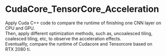 # CudaCore_TensorCore_Acceleration

Apply Cuda C++ code to compare the runtime of finishing one CNN layer on CPU and GPU.  
Then, apply different optimization methods, such as, uncoalesced tiling, coalesced tiling, etc, to observe the acceleration effects.  
Eventuallly, compare the runtime of Cudacore and Tensorcore based on RTX 2080 ti.
